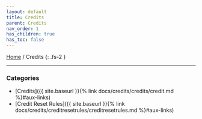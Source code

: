 ```yaml
---
layout: default
title: Credits
parent: Credits
nav_order: 1
has_children: true
has_toc: false
---
```


[Home](https://biijuwa.github.io/eckb/) / Credits
{: .fs-2 }

---

### Categories

- [Credits]({{ site.baseurl }}{% link docs/credits/credits/credit.md %}#aux-links)
- [Credit Reset Rules]({{ site.baseurl }}{% link docs/credits/creditresetrules/creditresetrules.md %}#aux-links)
